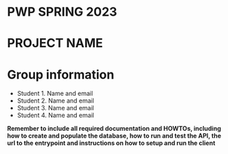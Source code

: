 # PWP SPRING 2023
# PROJECT NAME
# Group information
* Student 1. Name and email
* Student 2. Name and email
* Student 3. Name and email
* Student 4. Name and email

__Remember to include all required documentation and HOWTOs, including how to create and populate the database, how to run and test the API, the url to the entrypoint and instructions on how to setup and run the client__


